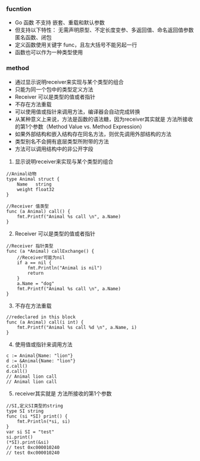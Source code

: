 ### fucntion
- Go 函数 不支持 嵌套、重载和默认参数
- 但支持以下特性：
 无需声明原型、不定长度变参、多返回值、命名返回值参数
 匿名函数、闭包
- 定义函数使用关键字 func，且左大括号不能另起一行
- 函数也可以作为一种类型使用

### method
- 通过显示说明receiver来实现与某个类型的组合
- 只能为同一个包中的类型定义方法
- Receiver 可以是类型的值或者指针
- 不存在方法重载
- 可以使用值或指针来调用方法，编译器会自动完成转换
- 从某种意义上来说，方法是函数的语法糖，因为receiver其实就是
方法所接收的第1个参数（Method Value vs. Method Expression） 
- 如果外部结构和嵌入结构存在同名方法，则优先调用外部结构的方法
- 类型别名不会拥有底层类型所附带的方法
- 方法可以调用结构中的非公开字段

1. 显示说明receiver来实现与某个类型的组合
```
//Animal动物
type Animal struct {
	Name   string
	weight float32
}

//Receiver 值类型
func (a Animal) call() {
	fmt.Printf("Animal %s call \n", a.Name)
}
```
2. Receiver 可以是类型的值或者指针
```
//Receiver 指针类型
func (a *Animal) callExchange() {
	//Receiver可能为nil
	if a == nil {
		fmt.Println("Animal is nil")
		return
	}
	a.Name = "dog"
	fmt.Printf("Animal %s call \n", a.Name)
}
```
3. 不存在方法重载
```
//redeclared in this block
func (a Animal) call(i int) {
    fmt.Printf("Animal %s call %d \n", a.Name, i)
}
```
4. 使用值或指针来调用方法
```
c := Animal{Name: "lion"}
d := &Animal{Name: "lion"}
c.call()
d.call()
// Animal lion call 
// Animal lion call 
```
5. receiver其实就是
方法所接收的第1个参数
```
//SI,定义SI类型的string
type SI string
func (si *SI) print() {
	fmt.Println(*si, si)
}
var si SI = "test"
si.print()
(*SI).print(&si)
// test 0xc000010240
// test 0xc000010240
```